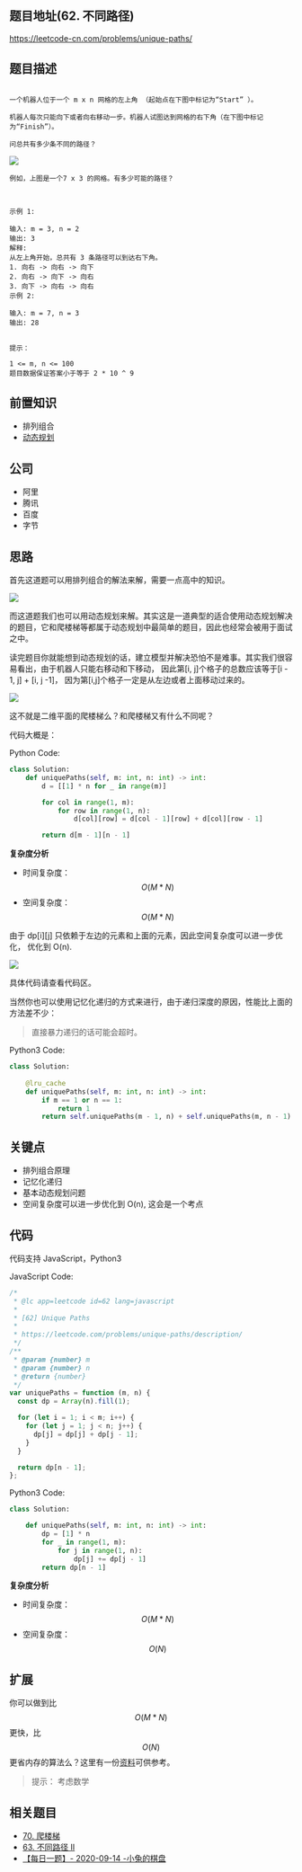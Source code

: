 ## 题目地址(62. 不同路径)

https://leetcode-cn.com/problems/unique-paths/

## 题目描述

```

一个机器人位于一个 m x n 网格的左上角 （起始点在下图中标记为“Start” ）。

机器人每次只能向下或者向右移动一步。机器人试图达到网格的右下角（在下图中标记为“Finish”）。

问总共有多少条不同的路径？

```

![](https://tva1.sinaimg.cn/large/007S8ZIlly1ghludgx4b6j30b40533yf.jpg)

```
例如，上图是一个7 x 3 的网格。有多少可能的路径？

 

示例 1:

输入: m = 3, n = 2
输出: 3
解释:
从左上角开始，总共有 3 条路径可以到达右下角。
1. 向右 -> 向右 -> 向下
2. 向右 -> 向下 -> 向右
3. 向下 -> 向右 -> 向右
示例 2:

输入: m = 7, n = 3
输出: 28
 

提示：

1 <= m, n <= 100
题目数据保证答案小于等于 2 * 10 ^ 9

```

## 前置知识

- 排列组合
- [动态规划](../thinkings/dynamic-programming.md)

## 公司

- 阿里
- 腾讯
- 百度
- 字节

## 思路

首先这道题可以用排列组合的解法来解，需要一点高中的知识。

![](https://tva1.sinaimg.cn/large/007S8ZIlly1giwviy6wj6j32b80u0792.jpg)

而这道题我们也可以用动态规划来解。其实这是一道典型的适合使用动态规划解决的题目，它和爬楼梯等都属于动态规划中最简单的题目，因此也经常会被用于面试之中。

读完题目你就能想到动态规划的话，建立模型并解决恐怕不是难事。其实我们很容易看出，由于机器人只能右移动和下移动，
因此第[i, j]个格子的总数应该等于[i - 1, j] + [i, j -1]， 因为第[i,j]个格子一定是从左边或者上面移动过来的。

![](https://tva1.sinaimg.cn/large/007S8ZIlly1ghludhu8vpj304z07ga9z.jpg)

这不就是二维平面的爬楼梯么？和爬楼梯又有什么不同呢？

代码大概是：

Python Code:

```python
class Solution:
    def uniquePaths(self, m: int, n: int) -> int:
        d = [[1] * n for _ in range(m)]

        for col in range(1, m):
            for row in range(1, n):
                d[col][row] = d[col - 1][row] + d[col][row - 1]

        return d[m - 1][n - 1]
```

**复杂度分析**

- 时间复杂度：$$O(M * N)$$
- 空间复杂度：$$O(M * N)$$

由于 dp[i][j] 只依赖于左边的元素和上面的元素，因此空间复杂度可以进一步优化， 优化到 O(n).

![](https://tva1.sinaimg.cn/large/007S8ZIlly1ghludigqo6j30gr09waaq.jpg)

具体代码请查看代码区。

当然你也可以使用记忆化递归的方式来进行，由于递归深度的原因，性能比上面的方法差不少：

> 直接暴力递归的话可能会超时。

Python3 Code:

```python
class Solution:
    
    @lru_cache
    def uniquePaths(self, m: int, n: int) -> int:
        if m == 1 or n == 1:
            return 1
        return self.uniquePaths(m - 1, n) + self.uniquePaths(m, n - 1)
```


## 关键点

- 排列组合原理
- 记忆化递归
- 基本动态规划问题
- 空间复杂度可以进一步优化到 O(n), 这会是一个考点

## 代码

代码支持 JavaScript，Python3

JavaScript Code:

```js
/*
 * @lc app=leetcode id=62 lang=javascript
 *
 * [62] Unique Paths
 *
 * https://leetcode.com/problems/unique-paths/description/
 */
/**
 * @param {number} m
 * @param {number} n
 * @return {number}
 */
var uniquePaths = function (m, n) {
  const dp = Array(n).fill(1);

  for (let i = 1; i < m; i++) {
    for (let j = 1; j < n; j++) {
      dp[j] = dp[j] + dp[j - 1];
    }
  }

  return dp[n - 1];
};
```

Python3 Code:

```python
class Solution:

    def uniquePaths(self, m: int, n: int) -> int:
        dp = [1] * n
        for _ in range(1, m):
            for j in range(1, n):
                dp[j] += dp[j - 1]
        return dp[n - 1]
```

**复杂度分析**

- 时间复杂度：$$O(M * N)$$
- 空间复杂度：$$O(N)$$

## 扩展

你可以做到比$$O(M * N)$$更快，比$$O(N)$$更省内存的算法么？这里有一份[资料](https://leetcode.com/articles/unique-paths/)可供参考。

> 提示： 考虑数学

## 相关题目

- [70. 爬楼梯](https://leetcode-cn.com/problems/climbing-stairs/)
- [63. 不同路径 II](./63.unique-paths-ii.md)
- [【每日一题】- 2020-09-14 -小兔的棋盘](https://github.com/azl397985856/leetcode/issues/429)
